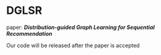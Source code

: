 # DGLSR
paper: ***Distribution-guided Graph Learning for Sequential Recommendation***

Our code will be released after the paper is accepted
